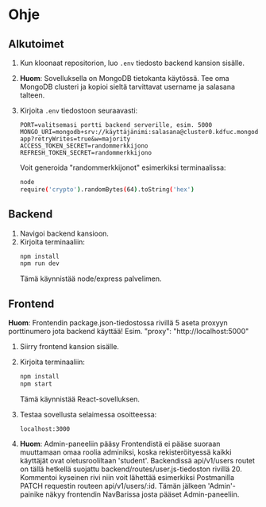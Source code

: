 # Ohje

## Alkutoimet

1. Kun kloonaat repositorion, luo `.env` tiedosto backend kansion sisälle.

2. **Huom**: Sovelluksella on MongoDB tietokanta käytössä. Tee oma MongoDB clusteri ja kopioi sieltä tarvittavat username ja salasana talteen.

3. Kirjoita `.env` tiedostoon seuraavasti:
   ```plaintext
   PORT=valitsemasi portti backend serverille, esim. 5000
   MONGO_URI=mongodb+srv://käyttäjänimi:salasana@cluster0.kdfuc.mongodb.net/6s-app?retryWrites=true&w=majority
   ACCESS_TOKEN_SECRET=randommerkkijono
   REFRESH_TOKEN_SECRET=randommerkkijono
   ```
   Voit generoida "randommerkkijonot" esimerkiksi terminaalissa:
   ```bash
   node
   require('crypto').randomBytes(64).toString('hex')
   ```

## Backend

1. Navigoi backend kansioon.
2. Kirjoita terminaaliin:
   ```bash
   npm install
   npm run dev
   ```
   Tämä käynnistää node/express palvelimen.

## Frontend

   **Huom**: Frontendin package.json-tiedostossa rivillä 5 aseta proxyyn porttinumero jota backend käyttää! Esim. "proxy": "http://localhost:5000"

1. Siirry frontend kansion sisälle.
2. Kirjoita terminaaliin:

   ```bash
   npm install
   npm start
   ```

   Tämä käynnistää React-sovelluksen.

3. Testaa sovellusta selaimessa osoitteessa:
   ```
   localhost:3000
   ```
4. **Huom**: Admin-paneeliin pääsy
   Frontendistä ei pääse suoraan muuttamaan omaa roolia adminiksi, koska rekisteröityessä kaikki käyttäjät ovat oletusrooliltaan 'student'.
   Backendissä api/v1/users routet on tällä hetkellä suojattu backend/routes/user.js-tiedoston rivillä 20. Kommentoi kyseinen rivi niin voit lähettää esimerkiksi Postmanilla PATCH requestin routeen api/v1/users/:id. Tämän jälkeen 'Admin'-painike näkyy frontendin NavBarissa josta pääset Admin-paneeliin.
